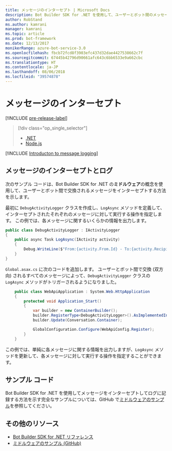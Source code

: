 ```yaml
---
title: メッセージのインターセプト | Microsoft Docs
description: Bot Builder SDK for .NET を使用して、ユーザーとボット間のメッセージをインターセプトする方法について説明します。
author: RobStand
ms.author: kamrani
manager: kamrani
ms.topic: article
ms.prod: bot-framework
ms.date: 12/13/2017
monikerRange: azure-bot-service-3.0
ms.openlocfilehash: fbcb72fcd8f3903efc437d32dae4427538662c7f
ms.sourcegitcommit: 67445b42796d90661afc643c6bb6533e9a662cbc
ms.translationtype: HT
ms.contentlocale: ja-JP
ms.lasthandoff: 08/06/2018
ms.locfileid: "39574878"
---
```

# <a name="intercept-messages"></a>メッセージのインターセプト

[!INCLUDE [pre-release-label](../includes/pre-release-label-v3.md)]

> [!div class="op_single_selector"]
> - [.NET](../dotnet/bot-builder-dotnet-middleware.md)
> - [Node.js](../nodejs/bot-builder-nodejs-intercept-messages.md)

[!INCLUDE [Introducton to message logging](../includes/snippet-message-logging-intro.md)]

## <a name="intercept-and-log-messages"></a>メッセージのインターセプトとログ

次のサンプル コードは、Bot Builder SDK for .NET の**ミドルウェア**の概念を使用して、ユーザーとボット間で交換されるメッセージをインターセプトする方法を示します。 

最初に `DebugActivityLogger` クラスを作成し、`LogAsync` メソッドを定義して、インターセプトされたそれぞれのメッセージに対して実行する操作を指定します。 この例では、各メッセージに関するいくらかの情報を出力します。

```cs
public class DebugActivityLogger : IActivityLogger
{
    public async Task LogAsync(IActivity activity)
    {
        Debug.WriteLine($"From:{activity.From.Id} - To:{activity.Recipient.Id} - Message:{activity.AsMessageActivity()?.Text}");
    }
}
```

`Global.asax.cs` に次のコードを追加します。  ユーザーとボット間で交換 (双方向) されるすべてのメッセージによって、`DebugActivityLogger` クラスの `LogAsync` メソッドがトリガーされるようになりました。 

```cs
    public class WebApiApplication : System.Web.HttpApplication
    {
        protected void Application_Start()
        {
            var builder = new ContainerBuilder();
            builder.RegisterType<DebugActivityLogger>().AsImplementedInterfaces().InstancePerDependency();
            builder.Update(Conversation.Container);

            GlobalConfiguration.Configure(WebApiConfig.Register);
        }
    }
```

この例では、単純に各メッセージに関する情報を出力しますが、`LogAsync` メソッドを更新して、各メッセージに対して実行する操作を指定することができます。 

## <a name="sample-code"></a>サンプル コード 

Bot Builder SDK for .NET を使用してメッセージをインターセプトしてログに記録する方法を示す完全なサンプルについては、GitHub で<a href="https://github.com/Microsoft/BotBuilder-Samples/tree/master/CSharp/core-Middleware" target="_blank">ミドルウェアのサンプル</a>を参照してください。 

## <a name="additional-resources"></a>その他のリソース

- <a href="/dotnet/api/?view=botbuilder-3.11.0" target="_blank">Bot Builder SDK for .NET リファレンス</a>
- <a href="https://github.com/Microsoft/BotBuilder-Samples/tree/master/CSharp/core-Middleware" target="_blank">ミドルウェアのサンプル (GitHub)</a>
